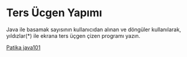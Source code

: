 # Ters Ücgen Yapımı

Java ile basamak sayısının kullanıcıdan alınan ve döngüler kullanılarak, yıldızlar(*) ile ekrana ters üçgen çizen programı yazın.

[Patika java101](https://app.patika.dev/courses/java101)